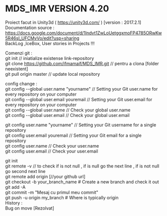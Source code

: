 # MDS_IMR VERSION 4.20
Proiect facut in Unity3d (  https://unity3d.com/  ) [version : 2017.2.1]    
Documentation source : https://docs.google.com/document/d/1lndvt1ZwLoUetggxmoFP4785ORwKw5R46sI_UFCMvVo/edit?usp=sharing             
BackLog ,IceBox, User stories in Projects !!!   

Comenzi git :   
git init                                                  // iniatialize existense link-repository  
git clone https://github.com/ifmamaif/MDS_IMR.git         //     pentru a clona [folder neexistent]   
git pull origin master                                    //     update local repository     

config change :     
git config --global user.name "yourname"    //  Setting your Git user.name for every repository on your computer     
git config --global user.email youremail    //  Setting your Git user.email for every repository on your computer     
git config --global user.name               //  Check your global user.name     
git config --global user.email              //  Check your global user.email     

git config user.name "yourname"    //  Setting your Git username for a single repository   
git config user.email youremail    //  Setting your Git email for a single repository   
git config user.name               //  Check your user.name     
git config user.email              //  Check your user.email    


git init    
git remote -v //    to check if is not null , if is null go the next line , if is not null go second next line  
git remote add origin [//your github url]   
git checkout -b your_branch_name # Create a new branch and check it out  
git add -A  
git commit -m "Mesaj cu primul meu commit"     
git push -u origin my_branch # Where is typically origin  
History :   
Bug on move [Rezolvat]   
